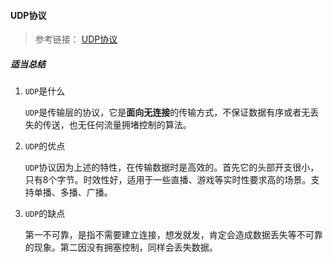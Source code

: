 #### UDP协议

> 参考链接： [UDP协议](https://juejin.im/book/5bdc715fe51d454e755f75ef/section/5bdc729af265da615a414603)

##### 适当总结

1. `UDP`是什么

   `UDP`是传输层的协议，它是**面向无连接**的传输方式，不保证数据有序或者无丢失的传送，也无任何流量拥堵控制的算法。

2. `UDP`的优点

   `UDP`协议因为上述的特性，在传输数据时是高效的。首先它的头部开支很小，只有8个字节。时效性好，适用于一些直播、游戏等实时性要求高的场景。支持单播、多播、广播。

3. `UDP`的缺点

   第一不可靠，是指不需要建立连接，想发就发，肯定会造成数据丢失等不可靠的现象。第二因没有拥塞控制，同样会丢失数据。